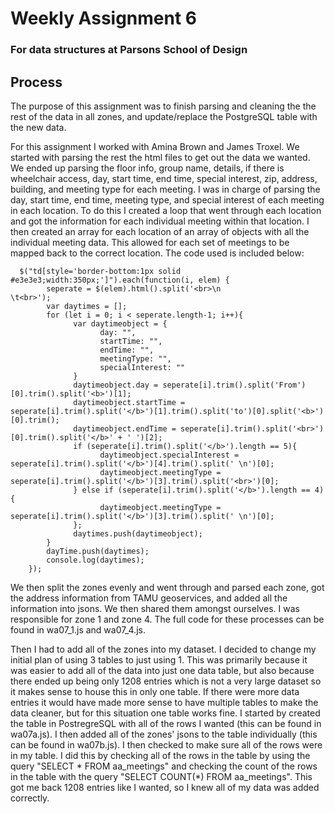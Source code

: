 # Weekly Assignment 6
### For data structures at Parsons School of Design

## Process
The purpose of this assignment was to finish parsing and cleaning the the rest of the data in all zones, and update/replace the PostgreSQL table with the new data.

For this assignment I worked with Amina Brown and James Troxel. We started with parsing the rest the html files to get out the data we wanted. We ended up parsing the floor info, group name, details, if there is wheelchair access, day, start time, end time, special interest, zip, address, building, and meeting type for each meeting. I was in charge of parsing the day, start time, end time, meeting type, and special interest of each meeting in each location. To do this I created a loop that went through each location and got the information for each individual meeting within that location. I then created an array for each location of an array of objects with all the individual meeting data. This allowed for each set of meetings to be mapped back to the correct location. The code used is included below:

      $("td[style='border-bottom:1px solid #e3e3e3;width:350px;']").each(function(i, elem) {
            seperate = $(elem).html().split('<br>\n                    \t<br>');
            var daytimes = [];
            for (let i = 0; i < seperate.length-1; i++){
                  var daytimeobject = {
                        day: "",
                        startTime: "",
                        endTime: "",
                        meetingType: "",
                        specialInterest: ""
                  }
                  daytimeobject.day = seperate[i].trim().split('From')[0].trim().split('<b>')[1];
                  daytimeobject.startTime = seperate[i].trim().split('</b>')[1].trim().split('to')[0].split('<b>')[0].trim();
                  daytimeobject.endTime = seperate[i].trim().split('<br>')[0].trim().split('</b>' + ' ')[2];
                  if (seperate[i].trim().split('</b>').length == 5){
                        daytimeobject.specialInterest = seperate[i].trim().split('</b>')[4].trim().split(' \n')[0];
                        daytimeobject.meetingType = seperate[i].trim().split('</b>')[3].trim().split('<br>')[0];
                  } else if (seperate[i].trim().split('</b>').length == 4){
                        daytimeobject.meetingType = seperate[i].trim().split('</b>')[3].trim().split(' \n')[0];
                  };
                  daytimes.push(daytimeobject);
            }
            dayTime.push(daytimes);
            console.log(daytimes);
        });
        
We then split the zones evenly and went through and parsed each zone, got the address information from TAMU geoservices, and added all the information into jsons. We then shared them amongst ourselves. I was responsible for zone 1 and zone 4. The full code for these processes can be found in wa07_1.js and wa07_4.js.

Then I had to add all of the zones into my dataset. I decided to change my initial plan of using 3 tables to just using 1. This was primarily because it was easier to add all of the data into just one data table, but also because there ended up being only 1208 entries which is not a very large dataset so it makes sense to house this in only one table. If there were more data entries it would have made more sense to have multiple tables to make the data cleaner, but for this situation one table works fine. I started by created the table in PostregreSQL with all of the rows I wanted (this can be found in wa07a.js). I then added all of the zones' jsons to the table individually (this can be found in wa07b.js). I then checked to make sure all of the rows were in my table. I did this by checking all of the rows in the table by using the query "SELECT * FROM aa_meetings" and checking the count of the rows in the table with the query "SELECT COUNT(*) FROM aa_meetings". This got me back 1208 entries like I wanted, so I knew all of my data was added correctly.
